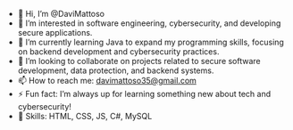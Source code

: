 - 👋 Hi, I’m @DaviMattoso
- 👀 I’m interested in software engineering, cybersecurity, and developing secure applications.
- 🌱 I’m currently learning Java to expand my programming skills, focusing on backend development and cybersecurity practices. 
- 💞️ I’m looking to collaborate on projects related to secure software development, data protection, and backend systems.
- 📫 How to reach me: davimattoso35@gmail.com
- ⚡ Fun fact: I’m always up for learning something new about tech and cybersecurity!
- 👾 Skills: HTML, CSS, JS, C#, MySQL
